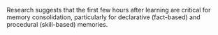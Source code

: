Research suggests that the first few hours after learning are critical for memory consolidation, particularly for declarative (fact-based) and procedural (skill-based) memories.